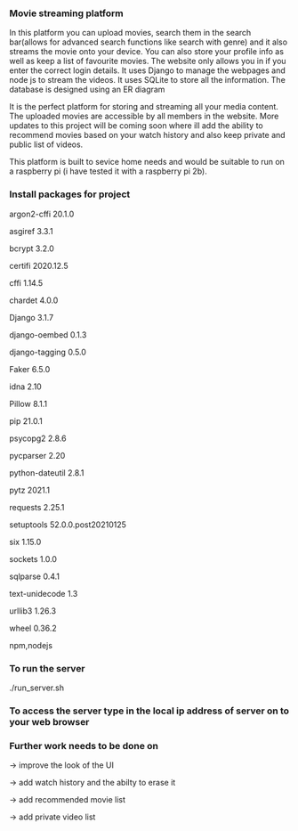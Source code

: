 ### Movie streaming platform

In this platform you can upload movies, search them in the search bar(allows for advanced search functions like search with genre) 
and it also streams the movie onto your device.
You can also store your profile info as well as keep a list of favourite movies.
The website only allows you in if you enter the correct login details.
It uses Django to manage the webpages and node js to stream the videos.
It uses SQLite to store all the information.
The database is designed using an ER diagram

It is the perfect platform for storing and streaming all your media content.
The uploaded movies are accessible by all members in the website.
More updates to this project will be coming soon where ill add the ability to recommend movies based 
on your watch history and also keep private and public list of videos.

This platform is built to sevice home needs and would be suitable to run on a raspberry pi (i have tested it with a raspberry pi 2b).


### Install packages for project 

argon2-cffi     20.1.0

asgiref         3.3.1

bcrypt          3.2.0

certifi         2020.12.5

cffi            1.14.5

chardet         4.0.0

Django          3.1.7

django-oembed   0.1.3

django-tagging  0.5.0

Faker           6.5.0

idna            2.10

Pillow          8.1.1

pip             21.0.1

psycopg2        2.8.6

pycparser       2.20

python-dateutil 2.8.1

pytz            2021.1

requests        2.25.1

setuptools      52.0.0.post20210125

six             1.15.0

sockets         1.0.0

sqlparse        0.4.1

text-unidecode  1.3

urllib3         1.26.3

wheel           0.36.2

npm,nodejs

### To run the server 

./run_server.sh

### To access the server type in the local ip address of server on to your web browser

### Further work needs to be done on

-> improve the look of the UI

-> add watch history and the abilty to erase it

-> add recommended movie list

-> add private video list 
